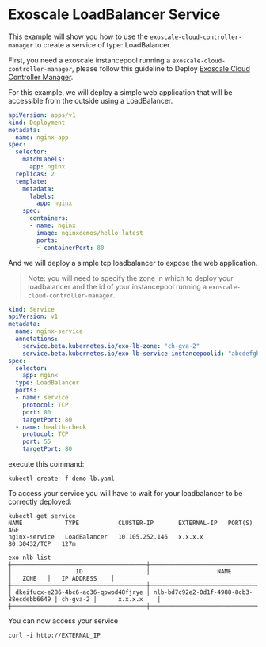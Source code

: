 # Exoscale LoadBalancer Service

This example will show you how to use the `exoscale-cloud-controller-manager` to create a service of type: LoadBalancer.

First, you need a exoscale instancepool running a `exoscale-cloud-controller-manager`, please follow this guideline to Deploy [Exoscale Cloud Controller Manager](../../README.md).

For this example, we will deploy a simple web application that will be accessible from the outside using a LoadBalancer.

``` yaml
apiVersion: apps/v1
kind: Deployment
metadata:
  name: nginx-app
spec:
  selector:
    matchLabels:
      app: nginx
  replicas: 2
  template:
    metadata:
      labels:
        app: nginx
    spec:
      containers:
      - name: nginx
        image: nginxdemos/hello:latest
        ports:
        - containerPort: 80
```

And we will deploy a simple tcp loadbalancer to expose the web application.

>Note: you will need to specify the zone in which to deploy your loadbalancer and the id of your instancepool running a `exoscale-cloud-controller-manager`.

``` yaml
kind: Service
apiVersion: v1
metadata:
  name: nginx-service
  annotations:
    service.beta.kubernetes.io/exo-lb-zone: "ch-gva-2"
    service.beta.kubernetes.io/exo-lb-service-instancepoolid: "abcdefgh-1234-ijkl-5678-mnopqrstuvwx"
spec:
  selector:
    app: nginx
  type: LoadBalancer
  ports:
  - name: service
    protocol: TCP
    port: 80
    targetPort: 80
  - name: health-check
    protocol: TCP
    port: 55
    targetPort: 80
```

execute this command:
```
kubectl create -f demo-lb.yaml
```

To access your service you will have to wait for your loadbalancer to be correctly deployed:

```
kubectl get service
NAME            TYPE           CLUSTER-IP       EXTERNAL-IP   PORT(S)        AGE
nginx-service   LoadBalancer   10.105.252.146   x.x.x.x       80:30432/TCP   127m

exo nlb list
┼──────────────────────────────────────┼──────────────────────────────────────────┼──────────┼─────────────────┼
│                  ID                  │                   NAME                   │   ZONE   │   IP ADDRESS    │
┼──────────────────────────────────────┼──────────────────────────────────────────┼──────────┼─────────────────┼
│ dkeifucx-e286-4bc6-ac36-qpwod48fjrye │ nlb-bd7c92e2-0d1f-4988-8cb3-88ecdebb6649 │ ch-gva-2 │      x.x.x.x    │
┼──────────────────────────────────────┼──────────────────────────────────────────┼──────────┼─────────────────┼
```

You can now access your service

```
curl -i http://EXTERNAL_IP
```
